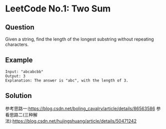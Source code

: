 # LeetCode No.1: Two Sum

## Question

Given a string, find the length of the longest substring without repeating characters.

## Example

```None
Input: "abcabcbb"
Output: 3
Explanation: The answer is "abc", with the length of 3.
```

## Solution

参考思路一:https://blog.csdn.net/boling_cavalry/article/details/86563586
参看思路二(三种解法):https://blog.csdn.net/hujingshuang/article/details/50471242
